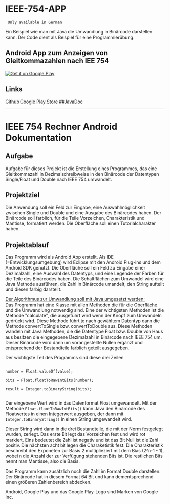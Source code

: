 # IEEE-754-APP

<code> Only available in German</code><br>

Ein Beispiel wie man mit Java die Umwandlung in Binärcode darstellen kann. Der Code dient als Beispiel für eine Programmierübung. 
## Android App zum Anzeigen von Gleitkommazahlen nach IEE 754

<a href="https://play.google.com/store/apps/details?id=de.merz.ieee_754&utm_source=global_co&utm_medium=prtnr&utm_content=Mar2515&utm_campaign=PartBadge&pcampaignid=MKT-AC-global-none-all-co-pr-py-PartBadges-Oct1515-1"><img alt="Get it on Google Play" src="https://play.google.com/intl/en_us/badges/images/apps/de-play-badge.png"/></a>

Links
-------
[Github](https://github.com/NiklasMerz/IEEE-754-APP)
[Google Play Store](https://play.google.com/store/apps/details?id=de.merz.ieee_754)
##[JavaDoc](http://niklasmerz.github.io/IEEE-754-APP/JavaDoc/)

_____________________________________________________________________________________________________________________

# IEEE 754 Rechner Android Dokumentation

## Aufgabe

Aufgabe für dieses Projekt ist die Erstellung eines Programmes, das eine Gleitkommazahl in Dezimalschreibweise in den Binärcode der Datentypen Single/Float und Double nach IEEE 754 umwandelt.


## Projektziel
Die Anwendung soll ein Feld zur Eingabe, eine Auswahlmöglichkeit zwischen Single und Double und eine Ausgabe des Binärcodes haben. Der Binärcode soll farblich, für die Teile Vorzeichen, Charakteristik und Mantisse, formatiert werden.
Die Oberfläche soll einen Tutorialcharakter haben.

## Projektablauf
Das Programm wird als Android App erstellt. Als IDE (=Entwicklungsumgebung) wird Eclipse mit den Android Plug-ins und dem Android SDK genutzt. Die Oberfläche soll ein Feld zu Eingabe einer Dezimalzahl, eine Auswahl des Datentyps, und eine Legende der Farben für die Teile des Binärcodes haben. Die Schaltflächen zum Umwandel wird eine Java Methode ausführen, die Zahl in Binärcode umandelt, den String aufteilt und diesen farbig darstellt.

<u>Der Algorithmus zur Umwandlung soll mit Java umgesetzt werden: </u> <br>
Das Programm hat eine Klasse mit allen Methoden die für die Oberfläche und die Umwandlung notwendig sind. Eine der wichtigsten Methoden ist die Methode "calculate", die ausgeführt wird wenn der Knopf zum Umwandeln gedrückt wird. Diese Methode führt je nach gewähltem Datentyp dann die Methode convertToSingle bzw. convertToDouble aus. Diese Methoden wandeln mit Java Methoden, die die Datentype Float bzw. Double von Haus aus besitzen die eingegebene Dezimalzahl in Binärcode nach IEEE 754 um.
Dieser Binärcode wird dann um vorangestellte Nullen ergänzt und entsprechend der Bestandteile farblich geteilt ausgegeben.

Der wichtigste Teil des Programms sind diese drei Zeilen

<code>
number = Float.valueOf(value); <br>
bits = Float.floatToRawIntBits(number); <br>
result = Integer.toBinaryString(bits);<br>
</code>

Der eingebene Wert wird in das Datenformat Float umgewandelt. Mit der Methode <code>Float.flaotToRawIntBits()</code> kann Java den Binärcode des Floatwertes in einen Integerwert ausgeben, der dann mit <code>Integer.toBinaryString()</code> in einen String umgewandelt wird.

Dieser String wird dann in die drei Bestandteile, die mit der Norm festgelegt wurden, zerlegt. Das erste Bit legt das Vorzeichen fest und wird rot markiert. Eins bedeutet die Zahl ist negativ und ist das Bit Null ist die Zahl positiv. Die nächsten acht bit legen die Charaketistik fest. Die Charakteristik beschreibt den Exponeten zur Basis 2 multiplieziert mit dem Bias (2^n-1 - 1), wobei n die Anzahl der zur Verfügung stehenden Bits ist. Die restlichen Bits nennt man Mantisse, also die Basis.



Das Programm kann zusätzlich noch die Zahl im Format Double darstellen. Der Binärcode hat in diesem Format 64 Bit und kann dementsprechend einen größeren Zahlenbereich abdecken.





Android, Google Play und das Google Play-Logo sind Marken von Google Inc.   
